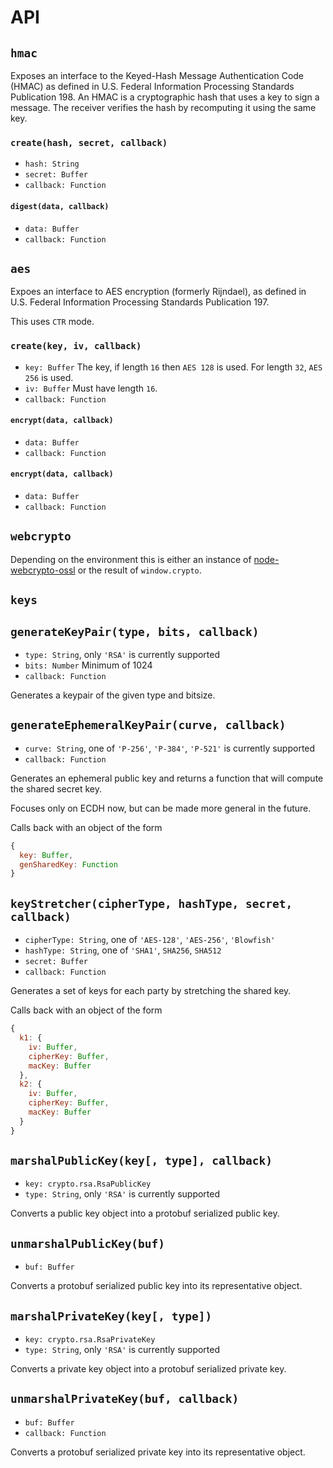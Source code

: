 # API

## `hmac`

Exposes an interface to the Keyed-Hash Message Authentication Code (HMAC) as defined in U.S. Federal Information Processing Standards Publication 198. An HMAC is a cryptographic hash that uses a key to sign a message. The receiver verifies the hash by recomputing it using the same key.

### `create(hash, secret, callback)`

- `hash: String`
- `secret: Buffer`
- `callback: Function`

#### `digest(data, callback)`

- `data: Buffer`
- `callback: Function`

## `aes`
Expoes an interface to AES encryption (formerly Rijndael), as defined in U.S. Federal Information Processing Standards Publication 197.

This uses `CTR` mode.

### `create(key, iv, callback)`

- `key: Buffer` The key, if length `16` then `AES 128` is used. For length `32`, `AES 256` is used.
- `iv: Buffer` Must have length `16`.
- `callback: Function`

#### `encrypt(data, callback)`

- `data: Buffer`
- `callback: Function`

#### `encrypt(data, callback)`

- `data: Buffer`
- `callback: Function`


## `webcrypto`

Depending on the environment this is either an instance of [node-webcrypto-ossl](https://github.com/PeculiarVentures/node-webcrypto-ossl) or the result of `window.crypto`.

## `keys`

## `generateKeyPair(type, bits, callback)`

- `type: String`, only `'RSA'` is currently supported
- `bits: Number` Minimum of 1024
- `callback: Function`

Generates a keypair of the given type and bitsize.

## `generateEphemeralKeyPair(curve, callback)`

- `curve: String`, one of `'P-256'`, `'P-384'`, `'P-521'` is currently supported
- `callback: Function`

Generates an ephemeral public key and returns a function that will compute the shared secret key.

Focuses only on ECDH now, but can be made more general in the future.

Calls back with an object of the form

```js
{
  key: Buffer,
  genSharedKey: Function
}
```

## `keyStretcher(cipherType, hashType, secret, callback)`

- `cipherType: String`, one of `'AES-128'`, `'AES-256'`, `'Blowfish'`
- `hashType: String`, one of `'SHA1'`, `SHA256`, `SHA512`
- `secret: Buffer`
- `callback: Function`

Generates a set of keys for each party by stretching the shared key.

Calls back with an object of the form
```js
{
  k1: {
    iv: Buffer,
    cipherKey: Buffer,
    macKey: Buffer
  },
  k2: {
    iv: Buffer,
    cipherKey: Buffer,
    macKey: Buffer
  }
}
```
## `marshalPublicKey(key[, type], callback)`

- `key: crypto.rsa.RsaPublicKey`
- `type: String`, only `'RSA'` is currently supported

Converts a public key object into a protobuf serialized public key.

## `unmarshalPublicKey(buf)`

- `buf: Buffer`

Converts a protobuf serialized public key into its  representative object.

## `marshalPrivateKey(key[, type])`

- `key: crypto.rsa.RsaPrivateKey`
- `type: String`, only `'RSA'` is currently supported

Converts a private key object into a protobuf serialized private key.

## `unmarshalPrivateKey(buf, callback)`

- `buf: Buffer`
- `callback: Function`

Converts a protobuf serialized private key into its representative object.
